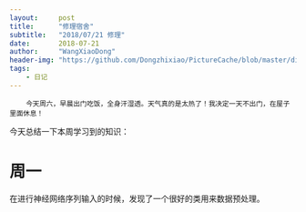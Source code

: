 ```yaml
---
layout:     post
title:      "修理宿舍"
subtitle:   "2018/07/21 修理"
date:       2018-07-21
author:     "WangXiaoDong"
header-img: "https://github.com/Dongzhixiao/PictureCache/blob/master/diaryPic/20180721.jpg?raw=true"
tags:
    - 日记
---
```



```
    今天周六，早晨出门吃饭，全身汗湿透。天气真的是太热了！我决定一天不出门，在屋子里面休息！
```

今天总结一下本周学习到的知识：

# 周一
在进行神经网络序列输入的时候，发现了一个很好的类用来数据预处理。



